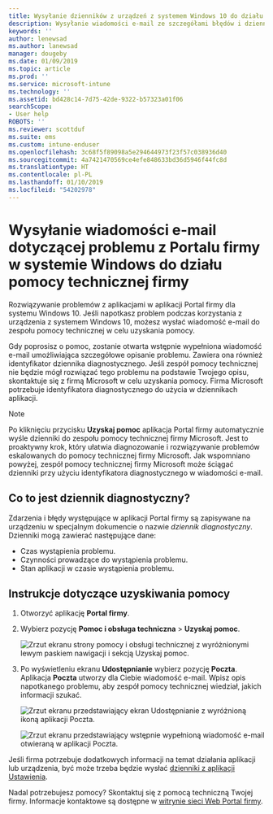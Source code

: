 ```yaml
---
title: Wysyłanie dzienników z urządzeń z systemem Windows 10 do działu pomocy technicznej Twojej firmy | Dokumentacja firmy Microsoft
description: Wysyłanie wiadomości e-mail ze szczegółami błędów i dzienników do działu pomocy technicznej firmy, aby ułatwić rozwiązanie problemów z aplikacją
keywords: ''
author: lenewsad
ms.author: lanewsad
manager: dougeby
ms.date: 01/09/2019
ms.topic: article
ms.prod: ''
ms.service: microsoft-intune
ms.technology: ''
ms.assetid: bd428c14-7d75-42de-9322-b57323a01f06
searchScope:
- User help
ROBOTS: ''
ms.reviewer: scottduf
ms.suite: ems
ms.custom: intune-enduser
ms.openlocfilehash: 3c68f5f89098a5e294644973f23f57c038936d40
ms.sourcegitcommit: 4a7421470569ce4efe848633bd36d5946f44fc8d
ms.translationtype: HT
ms.contentlocale: pl-PL
ms.lasthandoff: 01/10/2019
ms.locfileid: "54202978"
---
```

# <a name="email-your-company-support-about-problem-from-company-portal-for-windows"></a>Wysyłanie wiadomości e-mail dotyczącej problemu z Portalu firmy w systemie Windows do działu pomocy technicznej firmy

Rozwiązywanie problemów z aplikacjami w aplikacji Portal firmy dla systemu Windows 10. Jeśli napotkasz problem podczas korzystania z urządzenia z systemem Windows 10, możesz wysłać wiadomość e-mail do zespołu pomocy technicznej w celu uzyskania pomocy. 

Gdy poprosisz o pomoc, zostanie otwarta wstępnie wypełniona wiadomość e-mail umożliwiająca szczegółowe opisanie problemu. Zawiera ona również identyfikator dziennika diagnostycznego. Jeśli zespół pomocy technicznej nie będzie mógł rozwiązać tego problemu na podstawie Twojego opisu, skontaktuje się z firmą Microsoft w celu uzyskania pomocy. Firma Microsoft potrzebuje identyfikatora diagnostycznego do użycia w dziennikach aplikacji.   


> [!Note]       
> Po kliknięciu przycisku **Uzyskaj pomoc** aplikacja Portal firmy automatycznie wyśle dzienniki do zespołu pomocy technicznej firmy Microsoft. Jest to proaktywny krok, który ułatwia diagnozowanie i rozwiązywanie problemów eskalowanych do pomocy technicznej firmy Microsoft. Jak wspomniano powyżej, zespół pomocy technicznej firmy Microsoft może ściągać dzienniki przy użyciu identyfikatora diagnostycznego w wiadomości e-mail.  

## <a name="what-is-a-diagnostic-log"></a>Co to jest dziennik diagnostyczny?

Zdarzenia i błędy występujące w aplikacji Portal firmy są zapisywane na urządzeniu w specjalnym dokumencie o nazwie _dziennik diagnostyczny_. Dzienniki mogą zawierać następujące dane:  
* Czas wystąpienia problemu.  
* Czynności prowadzące do wystąpienia problemu.  
* Stan aplikacji w czasie wystąpienia problemu.   

## <a name="steps-to-get-help"></a>Instrukcje dotyczące uzyskiwania pomocy  

1. Otworzyć aplikację **Portal firmy**.
2. Wybierz pozycję **Pomoc i obsługa techniczna**  >  **Uzyskaj pomoc**.  

   ![Zrzut ekranu strony pomocy i obsługi technicznej z wyróżnionymi lewym paskiem nawigacji i sekcją Uzyskaj pomoc.](./media/1812_UCP_Help_Support_Get_Help_Logs.png)    

3. Po wyświetleniu ekranu **Udostępnianie** wybierz pozycję **Poczta**. Aplikacja **Poczta** utworzy dla Ciebie wiadomość e-mail. Wpisz opis napotkanego problemu, aby zespół pomocy technicznej wiedział, jakich informacji szukać.  

   ![Zrzut ekranu przedstawiający ekran Udostępnianie z wyróżnioną ikoną aplikacji Poczta.](./media/1811_Mail_Logs_Windows_CPapp.png)  


   ![Zrzut ekranu przedstawiający wstępnie wypełnioną wiadomość e-mail otwieraną w aplikacji Poczta.](./media/1811_Get_Help_Email_Windows_CPapp.png)  

Jeśli firma potrzebuje dodatkowych informacji na temat działania aplikacji lub urządzenia, być może trzeba będzie wysłać [dzienniki z aplikacji Ustawienia](send-logs-to-your-it-admin-settings-windows.md).  

Nadal potrzebujesz pomocy? Skontaktuj się z pomocą techniczną Twojej firmy. Informacje kontaktowe są dostępne w [witrynie sieci Web Portal firmy](https://go.microsoft.com/fwlink/?linkid=2010980).  
